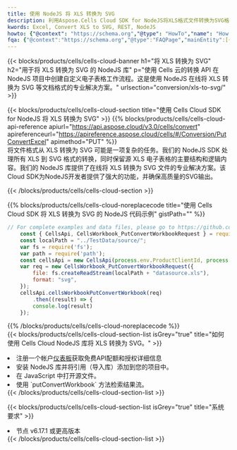 ```yaml
---
title: 使用 NodeJS 将 XLS 转换为 SVG
description: 利用Aspose.Cells Cloud SDK for NodeJS将XLS格式文件转换为SVG格式文件。
kwords: Excel, Convert XLS to SVG, REST, NodeJS
howto: {"@context": "https://schema.org","@type": "HowTo","name": "How to convert XLS to SVG using the Cells Cloud NodeJS library.","description": "How to convert XLS to SVG using the Cells Cloud NodeJS library.","image": {"@type": "ImageObject"},"url": "/nodejs/conversion/xls-to-svg/","step": [{ "@type": "HowToStep","name": "How to convert XLS to SVG using the Cells Cloud NodeJS library. step 1", "image": {"@type": "ImageObject",},"url": "/nodejs/conversion/xls-to-svg/","text": "Register an account at <a href='https://dashboard.aspose.cloud/'>Dashboard</a> to get free API quota & authorization details",},{ "@type": "HowToStep","name": "How to convert XLS to SVG using the Cells Cloud NodeJS library. step 1", "image": {"@type": "ImageObject",},"url": "/nodejs/conversion/xls-to-svg/","text": "Install NodeJS library and add the reference (import the library) to your project.",},{ "@type": "HowToStep","name": "How to convert XLS to SVG using the Cells Cloud NodeJS library. step 1", "image": {"@type": "ImageObject",},"url": "/nodejs/conversion/xls-to-svg/","text": "Open the source file in JavaScript.",},{ "@type": "HowToStep","name": "How to convert XLS to SVG using the Cells Cloud NodeJS library. step 1", "image": {"@type": "ImageObject",},"url": "/nodejs/conversion/xls-to-svg/","text": "Use the `putConvertWorkbook` method to retrieve the resulting stream.",}, ],"supply": {"@type": "HowToSupply","name": "document"},"tool": [{"@type": "HowToTool","name": "Visual Studio, Visual Studio Code, WebStorm"},{"@type": "HowToTool","name": "Aspose Cells"}],"totalTime": "PT6M"}
fqa: {"@context":"https://schema.org","@type":"FAQPage","mainEntity":[{"@type":"Question","name":"Why convert file formats in C# using REST API?","acceptedAnswer":{"@type":"Answer","text":"Documents are encoded in many ways, and some files may be incompatible with the software you use. To open and read such files, just convert them to appropriate file formats.<br/><ol><li>Install .NET SDK and add the reference (import the library) to your project.</li><li>Open the source file in C# using REST API.</li><li>Call the PutConvertWorkbookRequest() method, passing an output filename with required extension.</li><li>Get the result of conversion as a separate file.</li></ol>"}},{"@type":"Question","name":"What file formats can I convert with your C# library?","acceptedAnswer":{"@type":"Answer","text":"We support a variety of file formats for conversion using .NET library, including XLSX, Excel, xls , PDF, CSV, HTML, Markdown, XML, PNG, JPG, TIFF, Json, TXT and many more."}},{"@type":"Question","name":"What is the maximum allowed file size for conversion using this .NET library?","acceptedAnswer":{"@type":"Answer","text":"There are no file size limits for format conversions using .NET library."}}]}
---
```

{{< blocks/products/cells/cells-cloud-banner h1="将 XLS 转换为 SVG" h2="用于将 XLS 转换为 SVG 的 NodeJS 库" p="使用 Cells 云的转换 API 在 NodeJS 项目中创建自定义电子表格工作流程。这是使用 NodeJS 在线将 XLS 转换为 SVG 等文档格式的专业解决方案。" urlsection="conversion/xls-to-svg/" >}}

{{< blocks/products/cells/cells-cloud-section title="使用 Cells Cloud SDK for NodeJS 将 XLS 转换为 SVG" >}}
{{% blocks/products/cells/cells-cloud-api-reference apiurl="https://api.aspose.cloud/v3.0/cells/convert" apireferenceurl="https://apireference.aspose.cloud/cells/#/Conversion/PutConvertExcel" apimethod="PUT" %}}
<br/>
将文件格式从 XLS 转换为 SVG 可能是一项复杂的任务。我们的 NodeJS SDK 处理所有 XLS 到 SVG 格式的转换，同时保留源 XLS 电子表格的主要结构和逻辑内容。我们的 NodeJS 库提供了在线将 XLS 转换为 SVG 文件的专业解决方案。该Cloud SDK为NodeJS开发者提供了强大的功能，并确保高质量的SVG输出。

{{< /blocks/products/cells/cells-cloud-section >}}

{{% blocks/products/cells/cells-cloud-noreplacecode title="使用 Cells Cloud SDK 将 XLS 转换为 SVG 的 NodeJS 代码示例" gistPath="" %}}
 
```js
// For complete examples and data files, please go to https://github.com/aspose-cells-cloud/aspose-cells-cloud-node/
    const { CellsApi, CellsWorkbook_PutConvertWorkbookRequest } = require("asposecellscloud");
    const localPath = "../TestData/source/";
    var fs = require('fs');
    var path = require('path');
    const cellsApi = new CellsApi(process.env.ProductClientId, process.env.ProductClientSecret);
    var req = new CellsWorkbook_PutConvertWorkbookRequest({
        file: fs.createReadStream(localPath + "datasource.xls"),
        format: "svg",
    });
    cellsApi.cellsWorkbookPutConvertWorkbook(req)
        .then((result) => {
        console.log(result)
    });
```
 
{{% /blocks/products/cells/cells-cloud-noreplacecode %}}
<br/>
{{< blocks/products/cells/cells-cloud-section-list isGrey="true" title="如何使用 Cells Cloud NodeJS 库将 XLS 转换为 SVG。" >}}
<li>注册一个帐户<a href="https://dashboard.aspose.cloud/">仪表板</a>获取免费API配额和授权详细信息</li>
<li>安装 NodeJS 库并将引用（导入库）添加到您的项目中。</li>
<li>在 JavaScript 中打开源文件。</li>
<li>使用 `putConvertWorkbook` 方法检索结果流。</li>
{{< /blocks/products/cells/cells-cloud-section-list >}}

{{< blocks/products/cells/cells-cloud-section-list isGrey="true" title="系统要求" >}}
<li>节点 v6.17.1 或更高版本</li>
{{< /blocks/products/cells/cells-cloud-section-list >}}

